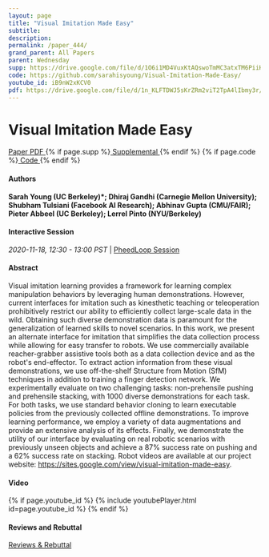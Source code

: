 ```yaml
---
layout: page
title: "Visual Imitation Made Easy"
subtitle: 
description:
permalink: /paper_444/
grand_parent: All Papers
parent: Wednesday
supp: https://drive.google.com/file/d/1O6i1MD4VuxKtAQswoTmMC3atxTM6PiiH/view
code: https://github.com/sarahisyoung/Visual-Imitation-Made-Easy/
youtube_id: iB9nW2xKCV0
pdf: https://drive.google.com/file/d/1n_KLFTDWJ5sKrZRm2viT2TpA4lIbmy3r/view
---
```


# Visual Imitation Made Easy

<a href="https://drive.google.com/file/d/1n_KLFTDWJ5sKrZRm2viT2TpA4lIbmy3r/view" target="_blank" rel="noopener noreferrer" class="btn btn-blue"><i class="fa fa-file-text-o" aria-hidden="true"></i> Paper PDF </a> {% if page.supp %}<a href="https://drive.google.com/file/d/1O6i1MD4VuxKtAQswoTmMC3atxTM6PiiH/view" target="_blank" rel="noopener noreferrer" class="btn btn-green"><i class="fa fa-file-text-o" aria-hidden="true"></i> Supplemental </a>{% endif %} {% if page.code %}<a href="https://github.com/sarahisyoung/Visual-Imitation-Made-Easy/" target="_blank" rel="noopener noreferrer" class="btn"><i class="fa fa-github" aria-hidden="true"></i> Code </a>{% endif %} 

#### Authors
**Sarah Young (UC Berkeley)*; Dhiraj Gandhi (Carnegie Mellon University);  Shubham Tulsiani (Facebook AI Research); Abhinav Gupta (CMU/FAIR); Pieter Abbeel (UC Berkeley); Lerrel Pinto (NYU/Berkeley)**

#### Interactive Session
<em>2020-11-18, 12:30 - 13:00 PST </em> | <a href="https://pheedloop.com/corl2020/virtual/?page=sessions&section=SESGWWGBK1N5S989U" target="_blank" rel="noopener noreferrer"> PheedLoop Session <i class="fa fa-external-link" aria-hidden="true"></i> </a> 

#### Abstract
Visual imitation learning provides a framework for learning complex manipulation behaviors by leveraging human demonstrations. However, current interfaces for imitation such as kinesthetic teaching or teleoperation prohibitively restrict our ability to efficiently collect large-scale data in the wild. Obtaining such diverse demonstration data is paramount for the generalization of learned skills to novel scenarios. In this work, we present an alternate interface for imitation that simplifies the data collection process while allowing for easy transfer to robots. We use commercially available reacher-grabber assistive tools both as a data collection device and as the robot's end-effector. To extract action information from these visual demonstrations, we use off-the-shelf Structure from Motion (SfM) techniques in addition to training a finger detection network. We experimentally evaluate on two challenging tasks: non-prehensile pushing and prehensile stacking, with 1000 diverse demonstrations for each task. For both tasks, we use standard behavior cloning to learn executable policies from the previously collected offline demonstrations. To improve learning performance, we employ a variety of data augmentations and provide an extensive analysis of its effects. Finally, we demonstrate the utility of our interface by evaluating on real robotic scenarios with previously unseen objects and achieve a 87% success rate on pushing and a 62% success rate on stacking. Robot videos are available at our  project website: <a href="https://sites.google.com/view/visual-imitation-made-easy" target="_blank">https://sites.google.com/view/visual-imitation-made-easy</a>.

#### Video
{% if page.youtube_id %}
{% include youtubePlayer.html id=page.youtube_id %}
{% endif %}

#### Reviews and Rebuttal
<a href="https://drive.google.com/file/d/1S2reIIA4FSowG4Ng2ZQacvnf0wDtIoq0/view" target="_blank" rel="noopener noreferrer" class="btn btn-purple"><i class="fa fa-pencil-square-o" aria-hidden="true"></i> Reviews & Rebuttal </a>

